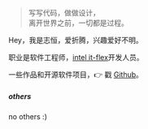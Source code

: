 > 写写代码，做做设计，  
> 离开世界之前，一切都是过程。

Hey，我是志恒，爱折腾，兴趣爱好不明。

职业是软件工程师，[intel it-flex](https://www.intel.cn)开发人员。

一些作品和开源软件项目，👉 戳 [Github][1]。


##### others
no others :)


[1]: https://github.com/hengzZ

